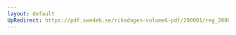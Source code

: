 ```yaml
---
layout: default
UpRedirect: https://pdf.swedeb.se/riksdagen-volumeG-pdf/200001/reg_200001/reg_200001_0559.pdf
---
```

